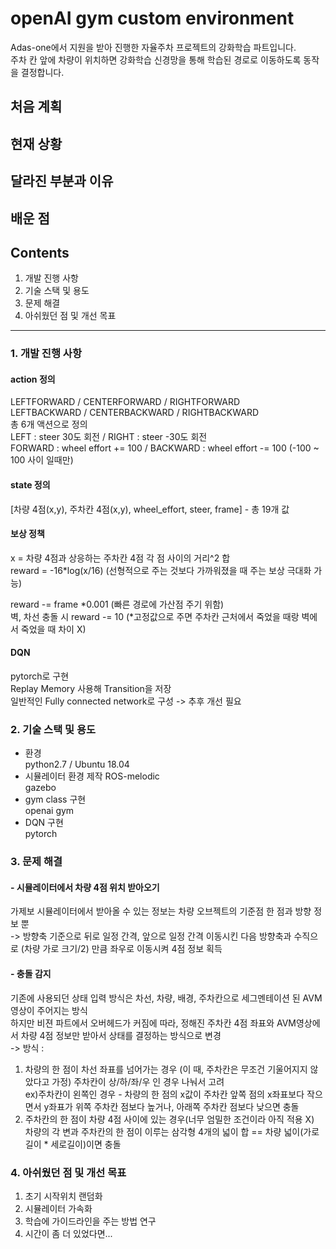 # openAI gym custom environment  
Adas-one에서 지원을 받아 진행한 자율주차 프로젝트의 강화학습 파트입니다.  
주차 칸 앞에 차량이 위치하면 강화학습 신경망을 통해 학습된 경로로 이동하도록 동작을 결정합니다.  

## 처음 계획  

## 현재 상황  

## 달라진 부분과 이유  

## 배운 점  

## Contents  
1. 개발 진행 사항  
2. 기술 스택 및 용도  
3. 문제 해결  
4. 아쉬웠던 점 및 개선 목표  
---
### 1. 개발 진행 사항  

#### action 정의  
LEFTFORWARD / CENTERFORWARD / RIGHTFORWARD  
LEFTBACKWARD / CENTERBACKWARD / RIGHTBACKWARD  
총 6개 액션으로 정의  
LEFT : steer 30도 회전 / RIGHT : steer -30도 회전  
FORWARD : wheel effort += 100 / BACKWARD : wheel effort -= 100 (-100 ~ 100 사이 일때만)  
  
#### state 정의  
[차량 4점(x,y), 주차칸 4점(x,y), wheel_effort, steer, frame] - 총 19개 값  
  
#### 보상 정책  
x = 차량 4점과 상응하는 주차칸 4점 각 점 사이의 거리^2 합  
reward = -16*log(x/16) (선형적으로 주는 것보다 가까워졌을 때 주는 보상 극대화 가능)

reward -= frame *0.001 (빠른 경로에 가산점 주기 위함)  
벽, 차선 충돌 시 reward -= 10 (*고정값으로 주면 주차칸 근처에서 죽었을 때랑 벽에서 죽었을 때 차이 X)  
  
#### DQN  
pytorch로 구현  
Replay Memory 사용해 Transition을 저장  
일반적인 Fully connected network로 구성 -> 추후 개선 필요  

### 2. 기술 스택 및 용도  
- 환경  
python2.7 / Ubuntu 18.04
- 시뮬레이터 환경 제작 
ROS-melodic  
gazebo  
- gym class 구현  
openai gym  
- DQN 구현  
pytorch  
  
### 3. 문제 해결  
#### - 시뮬레이터에서 차량 4점 위치 받아오기  
가제보 시뮬레이터에서 받아올 수 있는 정보는 차량 오브젝트의 기준점 한 점과 방향 정보 뿐  
-> 방향축 기준으로 뒤로 일정 간격, 앞으로 일정 간격 이동시킨 다음 방향축과 수직으로 (차량 가로 크기/2) 만큼 좌우로 이동시켜 4점 정보 획득  

#### - 충돌 감지  
기존에 사용되던 상태 입력 방식은 차선, 차량, 배경, 주차칸으로 세그멘테이션 된 AVM 영상이 주어지는 방식  
하지만 비젼 파트에서 오버헤드가 커짐에 따라, 정해진 주차칸 4점 좌표와 AVM영상에서 차량 4점 정보만 받아서 상태를 결정하는 방식으로 변경  
-> 방식 :  
1) 차량의 한 점이 차선 좌표를 넘어가는 경우 (이 때, 주차칸은 무조건 기울어지지 않았다고 가정)
주차칸이 상/하/좌/우 인 경우 나눠서 고려  
ex)주차칸이 왼쪽인 경우 - 차량의 한 점의 x값이 주차칸 앞쪽 점의 x좌표보다 작으면서 y좌표가 위쪽 주차칸 점보다 높거나, 아래쪽 주차칸 점보다 낮으면 충돌  
2) 주차칸의 한 점이 차량 4점 사이에 있는 경우(너무 엄밀한 조건이라 아직 적용 X)  
차량의 각 변과 주차칸의 한 점이 이루는 삼각형 4개의 넓이 합 == 차량 넓이(가로길이 * 세로길이)이면 충돌  
  
### 4. 아쉬웠던 점 및 개선 목표  
1) 초기 시작위치 랜덤화  
2) 시뮬레이터 가속화  
3) 학습에 가이드라인을 주는 방법 연구
4) 시간이 좀 더 있었다면...
